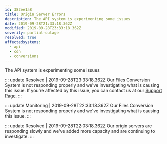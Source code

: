 ```yaml
---
id: 382ee1a8
title: Origin Server Errors
description: The API system is experimenting some issues
date: 2019-09-28T21:33:18.362Z
modified: 2019-09-28T23:33:18.362Z
severity: partial-outage
resolved: true
affectedsystems:
  - api
  - cdn
  - conversions
---
```


The API system is experimenting some issues


::: update Resolved | 2019-09-28T23:33:18.362Z
Our Files Conversion System is not responding properly and we've investigating what is causing this issue. If you're affected by this issue, you can contact us at our [Support Page](https://statusfy.marquez.co).
:::

::: update Monitoring | 2019-09-28T22:33:18.362Z
Our Files Conversion System is not responding properly and we've investigating what is causing this issue.
:::

::: update Resolved | 2019-09-28T22:03:18.362Z
Our origin servers are responding slowly and we've added more capacity and are continuing to investigate.
:::

